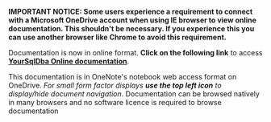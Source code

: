 **IMPORTANT NOTICE: Some users experience a requirement to connect with a Microsoft OneDrive account when using IE browser to view online documentation. This shouldn't be necessary.  If you experience this you can use another browser like Chrome to avoid this requirement.**

Documentation is now in online format.  **Click on the following link** to access **[YourSqlDba Online documentation](https://onedrive.live.com/redir?resid=12C385255443C4ED!7080&authkey=!AHNqPfcuRy83NzA&ithint=onenote%2c)**.

This documentation is in OneNote's notebook web access format on OneDrive.  _For small form factor displays **use the top left icon** to display/hide document navigation_. Documentation can be browsed natively in many browsers and no software licence is required to browse documentation 

